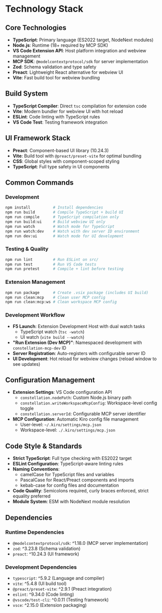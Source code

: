 # Technology Stack

## Core Technologies
- **TypeScript**: Primary language (ES2022 target, NodeNext modules)
- **Node.js**: Runtime (18+ required by MCP SDK)
- **VS Code Extension API**: Host platform integration and webview management
- **MCP SDK**: `@modelcontextprotocol/sdk` for server implementation
- **Zod**: Schema validation and type safety
- **Preact**: Lightweight React alternative for webview UI
- **Vite**: Fast build tool for webview bundling

## Build System
- **TypeScript Compiler**: Direct `tsc` compilation for extension code
- **Vite**: Modern bundler for webview UI with hot reload
- **ESLint**: Code linting with TypeScript rules
- **VS Code Test**: Testing framework integration

## UI Framework Stack
- **Preact**: Component-based UI library (10.24.3)
- **Vite**: Build tool with `@preact/preset-vite` for optimal bundling
- **CSS**: Global styles with component-scoped styling
- **TypeScript**: Full type safety in UI components

## Common Commands

### Development
```bash
npm install          # Install dependencies
npm run build        # Compile TypeScript + build UI
npm run compile      # TypeScript compilation only
npm run build:ui     # Build webview UI only
npm run watch        # Watch mode for TypeScript
npm run watch:dev    # Watch with dev server ID environment
npm run dev:ui       # Watch mode for UI development
```

### Testing & Quality
```bash
npm run lint         # Run ESLint on src/
npm run test         # Run VS Code tests
npm run pretest      # Compile + lint before testing
```

### Extension Management
```bash
npm run package      # Create .vsix package (includes UI build)
npm run clean:mcp    # Clean user MCP config
npm run clean:mcp:ws # Clean workspace MCP config
```

### Development Workflow
- **F5 Launch**: Extension Development Host with dual watch tasks
  - TypeScript watch (`tsc -watch`)
  - UI watch (`vite build --watch`)
- **"Run Extension (Dev MCP)"**: Namespaced development with `constellation-mcp-dev` ID
- **Server Registration**: Auto-registers with configurable server ID
- **UI Development**: Hot reload for webview changes (reload window to see updates)

## Configuration Management
- **Extension Settings**: VS Code configuration API
  - `constellation.nodePath`: Custom Node.js binary path
  - `constellation.writeWorkspaceMcpConfig`: Workspace-level config toggle
  - `constellation.serverId`: Configurable MCP server identifier
- **MCP Configuration**: Automatic Kiro config file management
  - User-level: `~/.kiro/settings/mcp.json`
  - Workspace-level: `./.kiro/settings/mcp.json`

## Code Style & Standards
- **Strict TypeScript**: Full type checking with ES2022 target
- **ESLint Configuration**: TypeScript-aware linting rules
- **Naming Conventions**: 
  - camelCase for TypeScript files and variables
  - PascalCase for React/Preact components and imports
  - kebab-case for config files and documentation
- **Code Quality**: Semicolons required, curly braces enforced, strict equality preferred
- **Module System**: ESM with NodeNext module resolution

## Dependencies
### Runtime Dependencies
- `@modelcontextprotocol/sdk`: ^1.18.0 (MCP server implementation)
- `zod`: ^3.23.8 (Schema validation)
- `preact`: ^10.24.3 (UI framework)

### Development Dependencies
- `typescript`: ^5.9.2 (Language and compiler)
- `vite`: ^5.4.8 (UI build tool)
- `@preact/preset-vite`: ^2.9.1 (Preact integration)
- `eslint`: ^9.34.0 (Code linting)
- `@vscode/test-cli`: ^0.0.11 (Testing framework)
- `vsce`: ^2.15.0 (Extension packaging)